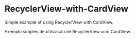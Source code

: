 # RecyclerView-with-CardView
Simple example of using RecyclerView with CardView.

Exemplo simples de utilização de RecyclerView com CardView.
